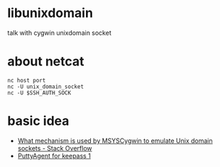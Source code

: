 
# libunixdomain

talk with cygwin unixdomain socket

# about netcat

```
nc host port
nc -U unix_domain_socket
nc -U $SSH_AUTH_SOCK
```

# basic idea

- [What mechanism is used by MSYSCygwin to emulate Unix domain sockets - Stack Overflow](http://stackoverflow.com/questions/23086038/what-mechanism-is-used-by-msys-cygwin-to-emulate-unix-domain-sockets)
- [PuttyAgent for keepass 1](http://keepass.info/plugins.html#puttyagent)